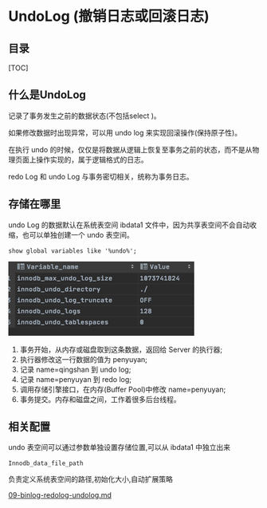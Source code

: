 # UndoLog (撤销日志或回滚日志)

## 目录

[TOC]

## 什么是UndoLog 

记录了事务发生之前的数据状态(不包括select )。

如果修改数据时出现异常，可以用 undo log 来实现回滚操作(保持原子性)。

在执行 undo 的时候，仅仅是将数据从逻辑上恢复至事务之前的状态，而不是从物理页面上操作实现的，属于逻辑格式的日志。

redo Log 和 undo Log 与事务密切相关，统称为事务日志。

## 存储在哪里

undo Log 的数据默认在系统表空间 ibdata1 文件中，因为共享表空间不会自动收缩，也可以单独创建一个 undo 表空间。

```
show global variables like '%undo%';
```

![image-20200820174531927](../../../assets/image-20200820174531927.png)

1. 事务开始，从内存或磁盘取到这条数据，返回给 Server 的执行器;
2. 执行器修改这一行数据的值为 penyuyan;
3. 记录 name=qingshan 到 undo log;
4. 记录 name=penyuyan 到 redo log; 
5. 调用存储引擎接口，在内存(Buffer Pool)中修改 name=penyuyan; 
6. 事务提交。内存和磁盘之间，工作着很多后台线程。

## 相关配置

undo 表空间可以通过参数单独设置存储位置,可以从 ibdata1 中独立出来

```
Innodb_data_file_path
```

负责定义系统表空间的路径,初始化大小,自动扩展策略

 [09-binlog-redolog-undolog.md](../01-总体结构/09-binlog-redolog-undolog.md) 